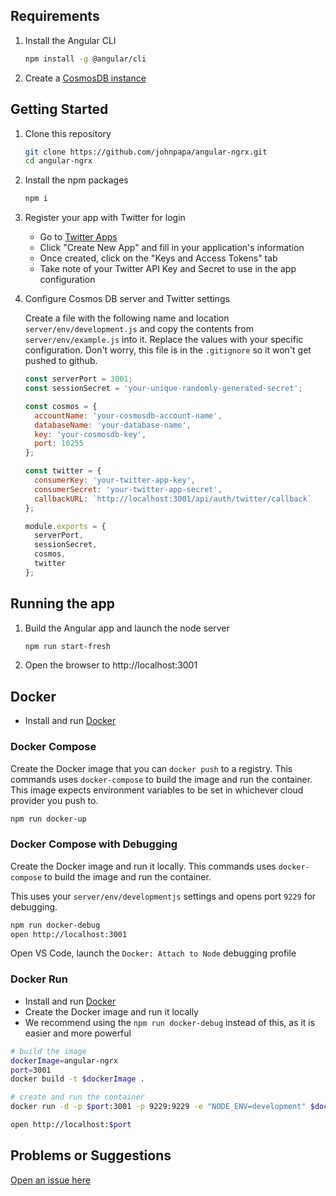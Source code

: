 ## Requirements

1. Install the Angular CLI

    ```bash
    npm install -g @angular/cli
    ```

1. Create a [CosmosDB instance](https://docs.microsoft.com/en-us/azure/cosmos-db/tutorial-develop-mongodb-nodejs-part4)

## Getting Started

1. Clone this repository

    ```bash
    git clone https://github.com/johnpapa/angular-ngrx.git
    cd angular-ngrx
    ```

1. Install the npm packages

    ```bash
    npm i
    ```

1. Register your app with Twitter for login
    - Go to [Twitter Apps](https://apps.twitter.com/)
    - Click "Create New App" and fill in your application's information
    - Once created, click on the "Keys and Access Tokens" tab
    - Take note of your Twitter API Key and Secret to use in the app configuration

1. Configure Cosmos DB server and Twitter settings

    Create a file with the following name and location `server/env/development.js` and copy the contents from `server/env/example.js` into it. Replace the values with your specific configuration. Don't worry, this file is in the `.gitignore` so it won't get pushed to github.

    ```javascript
    const serverPort = 3001;
    const sessionSecret = 'your-unique-randomly-generated-secret';

    const cosmos = {
      accountName: 'your-cosmosdb-account-name',
      databaseName: 'your-database-name',
      key: 'your-cosmosdb-key',
      port: 10255
    };

    const twitter = {
      consumerKey: 'your-twitter-app-key',
      consumerSecret: 'your-twitter-app-secret',
      callbackURL: `http://localhost:3001/api/auth/twitter/callback`
    };

    module.exports = {
      serverPort,
      sessionSecret,
      cosmos,
      twitter
    };
    ```

## Running the app

1. Build the Angular app and launch the node server

    ```bash
    npm run start-fresh
    ```

1. Open the browser to http://localhost:3001

## Docker

- Install and run [Docker](https://www.docker.com/community-edition)

### Docker Compose

Create the Docker image that you can `docker push` to a registry. This commands uses `docker-compose` to build the image and run the container. This image expects environment variables to be set in whichever cloud provider you push to.

```bash
npm run docker-up
```

### Docker Compose with Debugging

Create the Docker image and run it locally. This commands uses `docker-compose` to build the image and run the container.

This uses your `server/env/developmentjs` settings and opens port `9229` for debugging.

```bash
npm run docker-debug
open http://localhost:3001
```

Open VS Code, launch the `Docker: Attach to Node` debugging profile

### Docker Run

- Install and run [Docker](https://www.docker.com/community-edition)
- Create the Docker image and run it locally
- We recommend using the `npm run docker-debug` instead of this, as it is easier and more powerful

```bash
# build the image
dockerImage=angular-ngrx
port=3001
docker build -t $dockerImage .

# create and run the container
docker run -d -p $port:3001 -p 9229:9229 -e "NODE_ENV=development" $dockerImage

open http://localhost:$port
```

## Problems or Suggestions

[Open an issue here](https://github.com/johnpapa/angular-ngrx/issues)
